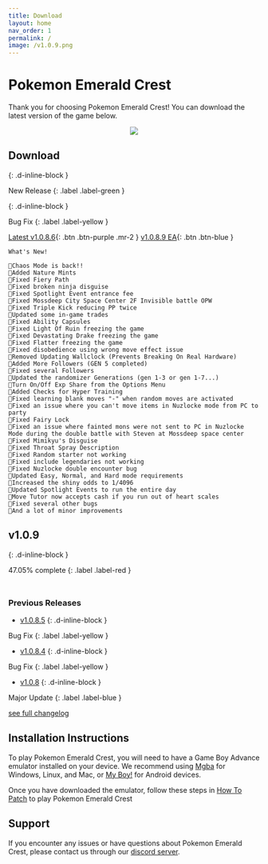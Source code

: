```yaml
---
title: Download
layout: home
nav_order: 1
permalink: /
image: /v1.0.9.png
---
```


# **Pokemon Emerald Crest**

Thank you for choosing Pokemon Emerald Crest! You can download the latest version of the game below.

<p align="center">
<img src="https://cdn.discordapp.com/attachments/1101397974313074709/1127315767164153938/Adobe_Express_20230709_0034150_1.png" />
</p>

## **Download**
{: .d-inline-block }

New Release 
{: .label .label-green }

{: .d-inline-block }

Bug Fix
{: .label .label-yellow }

[Latest v1.0.8.6](https://ko-fi.com/api/file-upload/91c1350d-3ad3-4162-951d-ab35968ba302/download?transactionId=9e2882f1-5a6a-4cc3-99df-7b19257d1213){: .btn .btn-purple .mr-2 } [v1.0.8.9 EA](https://romhackstudios.github.io/pages/early-access.html){: .btn .btn-blue }
```
What's New!

🔸Chaos Mode is back!!
🔸Added Nature Mints
🔸Fixed Fiery Path 
🔸Fixed broken ninja disguise 
🔸Fixed Spotlight Event entrance fee
🔸Fixed Mossdeep City Space Center 2F Invisible battle OPW
🔸Fixed Triple Kick reducing PP twice
🔸Updated some in-game trades
🔸Fixed Ability Capsules
🔸Fixed Light Of Ruin freezing the game
🔸Fixed Devastating Drake freezing the game
🔸Fixed Flatter freezing the game
🔸Fixed disobedience using wrong move effect issue
🔸Removed Updating Wallclock (Prevents Breaking On Real Hardware)
🔸Added More Followers (GEN 5 completed)
🔸Fixed several Followers
🔸Updated the randomizer Generations (gen 1-3 or gen 1-7...)
🔸Turn On/Off Exp Share from the Options Menu
🔸Added Checks for Hyper Training
🔸Fixed learning blank moves "-" when random moves are activated
🔸Fixed an issue where you can't move items in Nuzlocke mode from PC to party
🔸Fixed Fairy Lock
🔸Fixed an issue where fainted mons were not sent to PC in Nuzlocke Mode during the double battle with Steven at Mossdeep space center
🔸Fixed Mimikyu's Disguise
🔸Fixed Throat Spray Description
🔸Fixed Random starter not working
🔸Fixed include legendaries not working
🔸Fixed Nuzlocke double encounter bug
🔸Updated Easy, Normal, and Hard mode requirements
🔸Increased the shiny odds to 1/4096
🔸Updated Spotlight Events to run the entire day
🔸Move Tutor now accepts cash if you run out of heart scales
🔸Fixed several other bugs 
🔸And a lot of minor improvements
```

## **v1.0.9**
{: .d-inline-block }

47.05% complete
{: .label .label-red }

<html>
<head>
  <style>
    .progress-bar {
      width: 250px;
      height: 10px;
      background-color: #f0f0f0;
      border-radius: 10px;
      position: relative;
      overflow: hidden;
      box-shadow: 0px 3px 8px rgba(0, 0, 0, 0.1);
      visibility: hidden; /* Initially hide the progress bar */
      opacity: 0; /* Initially set opacity to 0 */
      transition: opacity 0.5s ease-in-out;
    }

    .progress {
      height: 100%;
      background-color: #4caf50;
      width: 0%;
      border-radius: 10px;
      position: absolute;
      top: 0;
      left: 0;
      animation: progressAnimation 2s ease-in-out forwards;
    }

    @keyframes progressAnimation {
      0% {
        width: 0%;
      }
      100% {
        width: 47.05%;
      }
    }
  </style>
  <script>
    window.addEventListener('scroll', function() {
      var progressBar = document.querySelector('.progress-bar');
      var progressRect = progressBar.getBoundingClientRect();
      var windowHeight = window.innerHeight || document.documentElement.clientHeight;

      if (progressRect.top < windowHeight && progressRect.bottom >= 0) {
        progressBar.style.visibility = 'visible';
        progressBar.style.opacity = '1';
      }
    });
  </script>
</head>
<body>
  <div class="progress-bar">
    <div class="progress"></div>
  </div>
</body>
</html>

### Previous Releases

- [v1.0.8.5](https://ko-fi.com/api/file-upload/ea9c675b-04d6-4b67-a84b-9d27db3f564f/download?transactionId=65997c01-4f04-4858-a53f-df0362f15b51)
{: .d-inline-block }

Bug Fix
{: .label .label-yellow }

- [v1.0.8.4](https://ko-fi.com/api/file-upload/9cd230b8-ea42-4a27-8305-d744baf9ac35/download?transactionId=d254967d-8f99-44eb-890b-8860e0fde9ac)
{: .d-inline-block }

Bug Fix
{: .label .label-yellow }

- [v1.0.8](https://ko-fi.com/api/file-upload/3d2db367-d8da-447b-a225-409d7e801697/download?transactionId=a802d6a5-1a04-483c-a2bd-7f72ee6f2daf)
{: .d-inline-block }

Major Update
{: .label .label-blue }


[see full changelog](https://romhackstudios.github.io/pages/changelog.html)

## Installation Instructions

To play Pokemon Emerald Crest, you will need to have a Game Boy Advance emulator installed on your device. We recommend using [Mgba](https://mgba.io/downloads.html) for Windows, Linux, and Mac, or [My Boy!](https://play.google.com/store/apps/details?id=com.fastemulator.gba) for Android devices.

Once you have downloaded the emulator, follow these steps in [How To Patch](https://romhackstudios.github.io/pages/howtopatch.html) to play Pokemon Emerald Crest

## Support

If you encounter any issues or have questions about Pokemon Emerald Crest, please contact us through our [discord server].

[discord server]: https://discord.gg/aaghat-s-server-965900074532081674 

<script src='https://storage.ko-fi.com/cdn/scripts/overlay-widget.js'></script>
<script>
  kofiWidgetOverlay.draw('aaghatislive', {
    'type': 'floating-chat',
    'floating-chat.donateButton.text': 'Support Us',
    'floating-chat.donateButton.background-color': '#ff5f5f',
    'floating-chat.donateButton.text-color': '#fff'
  });
</script>
